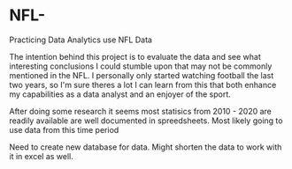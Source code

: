 # NFL-
Practicing Data Analytics use NFL Data

The intention behind this project is to evaluate the data and see what interesting conclusions
I could stumble upon that may not be commonly mentioned in the NFL. I personally only started watching
football the last two years, so I'm sure theres a lot I can learn from this that both enhance my capabilities 
as a data analyst and an enjoyer of the sport. 

After doing some research it seems most statisics from 2010 - 2020 are readily available are well documented in spreedsheets. Most likely going to use data from this time period

Need to create new database for data. Might shorten the data to work with it in excel as well. 
